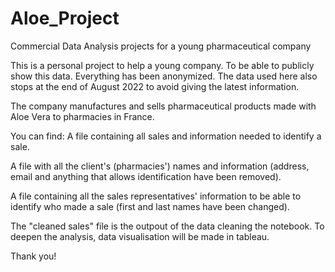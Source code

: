 # Aloe_Project
Commercial Data Analysis projects for a young pharmaceutical company

This is a personal project to help a young company. To be able to publicly show this data. Everything has been anonymized.
The data used here also stops at the end of August 2022 to avoid giving the latest information.

The company manufactures and sells pharmaceutical products made with Aloe Vera to pharmacies in France.

You can find:
A file containing all sales and information needed to identify a sale.

A file with all the client's (pharmacies') names and information (address, email and anything that allows identification have been removed).

A file containing all the sales representatives' information to be able to identify who made a sale (first and last names have been changed).


The "cleaned sales" file is the outpout of the data cleaning the notebook. To deepen the analysis, data visualisation will be made in tableau.

Thank you!
